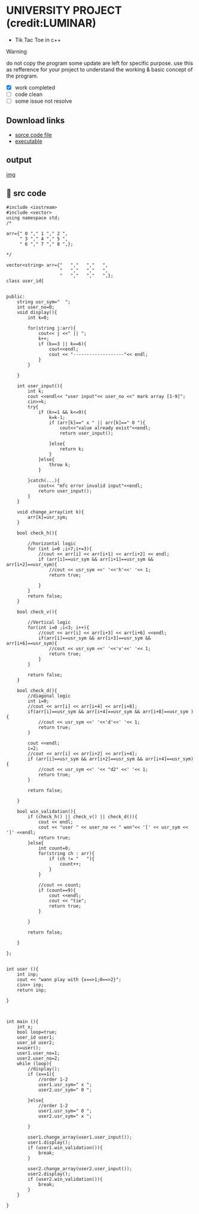 
# UNIVERSITY PROJECT (credit:LUMINAR) 

- Tik Tac Toe in c++

> [!warning]
> do not copy the program some update are left for specific purpose. use this as refference for your project to understand the working & basic concept of the program. 

- [x] work completed
- [ ] code clean
- [ ] some issue not resolve
## Download links
- [sorce code file](https://github.com/Snp-Rj-Ind-code-error-420/tik-tac-toe/releases/download/v0.0.0.0.0.01/tik.tac.toe.cpp)
- [executable](https://github.com/Snp-Rj-Ind-code-error-420/tik-tac-toe/releases/download/v0.0.0.0.0.01/ttt.exe)

## output
[img](https://github.com/Snp-Rj-Ind-code-error-420/tik-tac-toe/assets/80396878/1cc418e2-9f8c-4b0d-b37c-17909d6eb66f)

## 📄 src code  

```
#include <iostream>
#include <vector>
using namespace std;
/*

arr={" 0 "," 1 "," 2 ",
     " 3 "," 4 "," 5 ",
	 " 6 "," 7 "," 8 ",};

*/

vector<string> arr={"   ","   ","   ",
					"   ","   ","   ",
					"   ","   ","   ",};
class user_id{


public:
	string usr_sym="  ";
	int user_no=0;
	void display(){
		int k=0;

		for(string j:arr){
			cout<< j <<" || ";
			k++;
			if (k==3 || k==6){
				cout<<endl;
				cout << "-------------------"<< endl;
			}
		}
		
	}

	int user_input(){
		int k;
		cout <<endl<< "user input"<< user_no <<" mark array [1-9]";
		cin>>k;
		try{
			if (k>=1 && k<=9){
				k=k-1;
				if (arr[k]==" x " || arr[k]==" 0 "){
					cout<<"value already exist"<<endl;
					return user_input();

				}else{
					return k; 
				}
			}else{
				throw k;
			}

		}catch(...){
			cout<< "mfc error invalid input"<<endl;
			return user_input();
		}
	}

	void change_array(int k){
		arr[k]=usr_sym;
	}
	
	bool check_h(){

		//horizontal logic
		for (int i=0 ;i<7;i+=3){
			//cout << arr[i] << arr[i+1] << arr[i+2] << endl;
			if (arr[i]==usr_sym && arr[i+1]==usr_sym && arr[i+2]==usr_sym){
				//cout << usr_sym <<' '<<'h'<<' '<< 1;
				return true;

			}
		}
		return false;
	}			

	bool check_v(){

		//Vertical logic
		for(int i=0 ;i<3; i++){
			//cout << arr[i] << arr[i+3] << arr[i+6] <<endl;
			if(arr[i]==usr_sym && arr[i+3]==usr_sym && arr[i+6]==usr_sym){
				//cout << usr_sym <<' '<<'v'<<' '<< 1;
				return true;	
			}
		} 

		return false;
	}	
		
	bool check_d(){
		//diagonal logic
		int i=0;
		//cout << arr[i] << arr[i+4] << arr[i+8];
		if(arr[i]==usr_sym && arr[i+4]==usr_sym && arr[i+8]==usr_sym ){
			//cout << usr_sym <<' '<<'d'<<' '<< 1;
			return true;
		}
		
		cout <<endl;
		i=2;
		//cout << arr[i] << arr[i+2] << arr[i+4];
		if (arr[i]==usr_sym && arr[i+2]==usr_sym && arr[i+4]==usr_sym){
			//cout << usr_sym <<' '<< "d2" <<' '<< 1;	
			return true;
		}

		return false;
		
	}

	bool win_validation(){
		if (check_h() || check_v() || check_d()){
			cout << endl;
			cout << "user " << user_no << " won"<< '[' << usr_sym << ']' <<endl;
			return true;
		}else{
			int count=0;
			for(string ch : arr){
				if (ch != "   "){
					count++;
				}
			}

			//cout << count;
			if (count==9){
				cout <<endl;
				cout << "tie";
				return true;
			}

		}
		
		return false;
	
	}

};


int user (){
	int inp;
	cout << "wann play with {x==>1;0==>2}";
	cin>> inp;
	return inp;

}



int main (){
	int x;
	bool loop=true;
	user_id user1;
	user_id user2;
	x=user();
	user1.user_no=1;
	user2.user_no=2;
	while (loop){
		//display();
		if (x==1){
			//order 1-2
			user1.usr_sym=" x ";
			user2.usr_sym=" 0 ";
			
		}else{
			//order 1-2
			user1.usr_sym=" 0 ";
			user2.usr_sym=" x ";

		}

		user1.change_array(user1.user_input());
		user1.display();
		if (user1.win_validation()){
			break;
		}

		user2.change_array(user2.user_input());
		user2.display();
		if (user2.win_validation()){
			break;
		}
	}

}



```